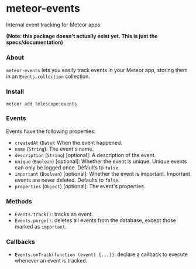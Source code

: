 # meteor-events

Internal event tracking for Meteor apps

**(Note: this package doesn't actually exist yet. This is just the specs/documentation)**

### About

`meteor-events` lets you easily track events in your Meteor app, storing them in an `Events.collection` collection. 

### Install

`meteor add telescope:events`

### Events

Events have the following properties:

- `createdAt` (`Date`): When the event happened.
- `name` (`String`): The event's name.
- `description` (`String`) [optional]: A description of the event.
- `unique` (`Boolean`) [optional]: Whether the event is unique. Unique events can only be logged once. Defaults to `false`. 
- `important` (`Boolean`) [optional]: Whether the event is important. Important events are never deleted. Defaults to `false`.
- `properties` (`Object`) [optional]: The event's properties. 

### Methods

- `Events.track()`: tracks an event. 
- `Events.purge()`: deletes all events from the database, except those marked as `important`. 

### Callbacks

- `Events.onTrack(function (event) {...})`: declare a callback to execute whenever an event is tracked. 
